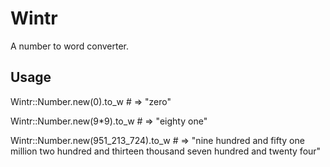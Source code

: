 # Wintr

A number to word converter.

## Usage

  Wintr::Number.new(0).to_w
    # => "zero"

  Wintr::Number.new(9*9).to_w
    # => "eighty one"

  Wintr::Number.new(951_213_724).to_w
    # => "nine hundred and fifty one million two hundred and thirteen thousand seven hundred and twenty four"

